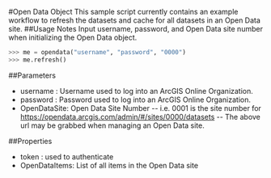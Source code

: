 #Open Data Object
This sample script currently contains an example workflow to refresh the datasets and cache for all datasets in an Open Data site.
##Usage Notes
Input username, password, and Open Data site number when initializing the Open Data object.

```python
>>> me = opendata("username", "password", "0000")
>>> me.refresh()
```
##Parameters
- username : Username used to log into an ArcGIS Online Organization.
- password : Password used to log into an ArcGIS Online Organization.
- OpenDataSite: Open Data Site Number
-- i.e. 0001 is the site number for https://opendata.arcgis.com/admin/#/sites/0000/datasets
-- The above url may be grabbed when managing an Open Data site.

##Properties
- token : used to authenticate
- OpenDataItems: List of all items in the Open Data site
